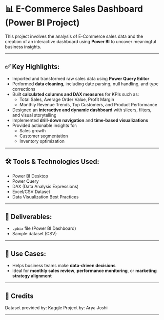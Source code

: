 # 📊 E-Commerce Sales Dashboard (Power BI Project)

This project involves the analysis of E-Commerce sales data and the creation of an interactive dashboard using **Power BI** to uncover meaningful business insights.

---

## ✅ Key Highlights:
- Imported and transformed raw sales data using **Power Query Editor**
- Performed **data cleaning**, including date parsing, null handling, and type corrections
- Built **calculated columns and DAX measures** for KPIs such as:
  - Total Sales, Average Order Value, Profit Margin
  - Monthly Revenue Trends, Top Customers, and Product Performance
- Designed an **interactive and dynamic dashboard** with slicers, filters, and visual storytelling
- Implemented **drill-down navigation** and **time-based visualizations**
- Provided actionable insights for:
  - Sales growth
  - Customer segmentation
  - Inventory optimization

---

## 🛠️ Tools & Technologies Used:
- Power BI Desktop
- Power Query
- DAX (Data Analysis Expressions)
- Excel/CSV Dataset
- Data Visualization Best Practices

---

## 📁 Deliverables:
- `.pbix` file (Power BI Dashboard)
- Sample dataset (CSV)

---

## 📌 Use Cases:
- Helps business teams make **data-driven decisions**
- Ideal for **monthly sales review**, **performance monitoring**, or **marketing strategy alignment**

---
## 📣 Credits

Dataset provided by: Kaggle
Project by: Arya Joshi

---